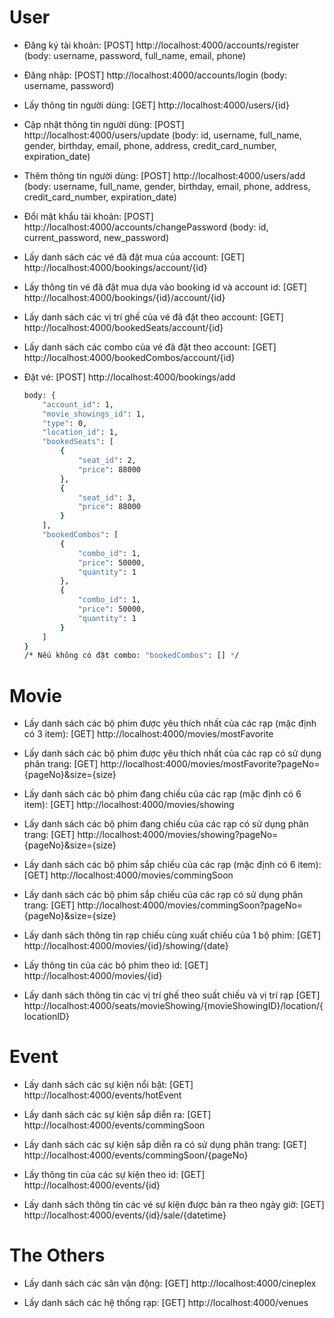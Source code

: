 # User
* Đăng ký tài khoản:
	[POST] http://localhost:4000/accounts/register (body: username, password, full_name, email, phone)

* Đăng nhập:
	[POST] http://localhost:4000/accounts/login (body: username, password)

* Lấy thông tin người dùng:
	[GET] http://localhost:4000/users/{id}

* Cập nhật thông tin người dùng:
	[POST] http://localhost:4000/users/update (body: id, username, full_name, gender, birthday, email, phone, address, credit_card_number, expiration_date)

* Thêm thông tin người dùng:
	[POST] http://localhost:4000/users/add (body: username, full_name, gender, birthday, email, phone, address, credit_card_number, expiration_date)

* Đổi mật khẩu tài khoản:
	[POST] http://localhost:4000/accounts/changePassword (body: id, current_password, new_password)

* Lấy danh sách các vé đã đặt mua của account:
	[GET] http://localhost:4000/bookings/account/{id}

* Lấy thông tin vé đã đặt mua dựa vào booking id và account id:
	[GET] http://localhost:4000/bookings/{id}/account/{id}

* Lấy danh sách các vị trí ghế của vé đã đặt theo account:
	[GET] http://localhost:4000/bookedSeats/account/{id}

* Lấy danh sách các combo của vé đã đặt theo account:
	[GET] http://localhost:4000/bookedCombos/account/{id}

* Đặt vé:
	[POST] http://localhost:4000/bookings/add
	```sh
    body: {
		"account_id": 1,
		"movie_showings_id": 1,
		"type": 0,
		"location_id": 1,
		"bookedSeats": [
			{
				"seat_id": 2,
				"price": 88000
			},
			{
				"seat_id": 3,
				"price": 88000
			}
		],
		"bookedCombos": [
			{
				"combo_id": 1,
				"price": 50000,
				"quantity": 1
			},
			{
				"combo_id": 1,
				"price": 50000,
				"quantity": 1
			}
		]
	}
	/* Nếu không có đặt combo: "bookedCombos": [] */
	```

# Movie
* Lấy danh sách các bộ phim được yêu thích nhất của các rạp (mặc định có 3 item):
	[GET] http://localhost:4000/movies/mostFavorite

* Lấy danh sách các bộ phim được yêu thích nhất của các rạp có sử dụng phân trang:
	[GET] http://localhost:4000/movies/mostFavorite?pageNo={pageNo}&size={size}

* Lấy danh sách các bộ phim đang chiếu của các rạp (mặc định có 6 item):
	[GET] http://localhost:4000/movies/showing

* Lấy danh sách các bộ phim đang chiếu của các rạp có sử dụng phân trang:
	[GET] http://localhost:4000/movies/showing?pageNo={pageNo}&size={size}

* Lấy danh sách các bộ phim sắp chiếu của các rạp (mặc định có 6 item):
	[GET] http://localhost:4000/movies/commingSoon

* Lấy danh sách các bộ phim sắp chiếu của các rạp có sử dụng phân trang:
	[GET] http://localhost:4000/movies/commingSoon?pageNo={pageNo}&size={size}

* Lấy danh sách thông tin rạp chiếu cùng xuất chiếu của 1 bộ phim:
	[GET] http://localhost:4000/movies/{id}/showing/{date}

* Lấy thông tin của các bộ phim theo id:
	[GET] http://localhost:4000/movies/{id}

* Lấy danh sách thông tin các vị trí ghế theo suất chiếu và vị trí rạp
	[GET] http://localhost:4000/seats/movieShowing/{movieShowingID}/location/{locationID}

# Event
* Lấy danh sách các sự kiện nổi bật:
	[GET] http://localhost:4000/events/hotEvent

* Lấy danh sách các sự kiện sắp diễn ra:
	[GET] http://localhost:4000/events/commingSoon

* Lấy danh sách các sự kiện sắp diễn ra có sử dụng phân trang:
	[GET] http://localhost:4000/events/commingSoon/{pageNo}

* Lấy thông tin của các sự kiện theo id:
	[GET] http://localhost:4000/events/{id}

* Lấy danh sách thông tin các vé sự kiện được bán ra theo ngày giờ:
	[GET] http://localhost:4000/events/{id}/sale/{datetime}

# The Others
* Lấy danh sách các sân vận động:
	[GET] http://localhost:4000/cineplex

* Lấy danh sách các hệ thống rạp:
	[GET] http://localhost:4000/venues